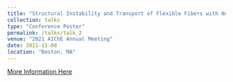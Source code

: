 ```yaml
---
title: "Structural Instability and Transport of Flexible Fibers with Non-Uniform Rigidity"
collection: talks
type: "Conference Poster"
permalink: /talks/talk_2
venue: "2021 AIChE Annual Meeting"
date: 2021-11-08
location: "Boston, MA"
---
```

[More Information Here](https://aiche.confex.com/aiche/2021/meetingapp.cgi/Paper/624990)